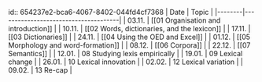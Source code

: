 id:: 654237e2-bca6-4067-8402-044fd4cf7368
| Date   | Topic                                |
|--------|--------------------------------------|
| 03.11. | [[01 Organisation and introduction]] |
| 10.11. | [[02 Words, dictionaries, and the lexicon]]           |
| 17.11. | [[03 Dictionaries]] |
| 24.11. | [[04 Using the OED and Excel]] |
| 01.12. | [[05 Morphology and word-formation]] |
| 08.12. | [[06 Corpora]] |
| 22.12. | [[07 Semantics]] |
| 12.01. | 08 Studying lexis empirically |
| 19.01. | 09 Lexical change                    |
| 26.01. | 10 Lexical innovation                |
| 02.02. | 12 Lexical variation                 |
| 09.02. | 13 Re-cap                            |
